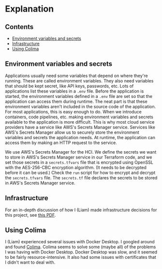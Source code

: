 # Explanation

## Contents

- [Environment variables and secrets](#environment-variables-and-secrets)
- [Infrastructure](#infrastructure)
- [Using Colima](#using-colima)

## Environment variables and secrets

Applications usually need some variables that depend on where they're running.
These are called environment variables. They also need variables that should be
kept secret, like API keys, passwords, etc. Lots of applications list these
variables in a `.env` file. Before the application is started, the environment
variables defined in a `.env` file are set so that the application can access
them during runtime. The neat part is that these environment variables aren't
included in the source code of the application. For most applications, this is
easy enough to do. When we introduce containers, code pipelines, etc. making
environment variables and secrets available to the application is more
difficult. This is why most cloud service providers have a service like AWS's
Secrets Manager service. Services like AWS's Secrets Manager allow us to
securely store the environment variables and secrets the application needs. At
runtime, the application can access them by making an HTTP request to the
service.

We use AWS's Secrets Manager for the HCI. We define the secrets we want to store
in AWS's Secrets Manager service in our Terraform code, and we set those secrets
in a `secrets.tfvars` file that is encrypted using OpenSSL with the AES-256-CBC
encryption algorithm. (It needs to be decrypted before it can be used.) Check
the `run` script for how to encrypt and decrypt the `secrets.tfvars` file. The
`secrets.tf` file declares the secrets to be stored in AWS's Secrets Manager
service.

## Infrastructure

For an in-depth discussion of how I (Liam) made infrastructure decisions for
this project, see [this PDF](./explanation-infrastructure.pdf).

## Using Colima

I (Liam) experienced several issues with Docker Desktop. I googled around and
found [Colima](https://github.com/abiosoft/colima). Colima seems to solve some
(maybe all) of the problems I was having with Docker Desktop. Docker Desktop was
slow, and it seemed to be fairly resource-intensive. It also had some issues
with certificates that I didn't want to deal with.